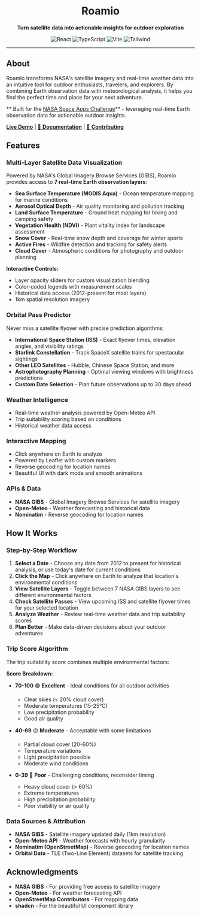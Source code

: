 <div align="center">
  <h1> Roamio</h1>
  <p><strong>Turn satellite data into actionable insights for outdoor exploration</strong></p>
  
  <p>
    <img src="https://img.shields.io/badge/React-18.3.1-61dafb?style=for-the-badge&logo=react" alt="React" />
    <img src="https://img.shields.io/badge/TypeScript-5.6-3178c6?style=for-the-badge&logo=typescript" alt="TypeScript" />
    <img src="https://img.shields.io/badge/Vite-6.0-646cff?style=for-the-badge&logo=vite" alt="Vite" />
    <img src="https://img.shields.io/badge/Tailwind-3.4-38bdf8?style=for-the-badge&logo=tailwindcss" alt="Tailwind" />
  </p>
</div>

---

##  About

Roamio transforms NASA's satellite imagery and real-time weather data into an intuitive tool for outdoor enthusiasts, travelers, and explorers. By combining Earth observation data with meteorological analysis, it helps you find the perfect time and place for your next adventure.

** Built for the [NASA Space Apps Challenge](https://www.spaceappschallenge.org/)** - leveraging real-time Earth observation data for actionable outdoor insights.

[ **Live Demo**](https://r0amio.netlify.app) | [📖 **Documentation**](./DEPLOYMENT.md) | [🤝 **Contributing**](./CONTRIBUTING.md)

##  Features

###  Multi-Layer Satellite Data Visualization
Powered by NASA's Global Imagery Browse Services (GIBS), Roamio provides access to **7 real-time Earth observation layers**:

- **Sea Surface Temperature (MODIS Aqua)** - Ocean temperature mapping for marine conditions
- **Aerosol Optical Depth** - Air quality monitoring and pollution tracking
- **Land Surface Temperature** - Ground heat mapping for hiking and camping safety
- **Vegetation Health (NDVI)** - Plant vitality index for landscape assessment
- **Snow Cover** - Real-time snow depth and coverage for winter sports
- **Active Fires** - Wildfire detection and tracking for safety alerts
- **Cloud Cover** - Atmospheric conditions for photography and outdoor planning

**Interactive Controls:**
- Layer opacity sliders for custom visualization blending
- Color-coded legends with measurement scales
- Historical data access (2012-present for most layers)
- 1km spatial resolution imagery

###  Orbital Pass Predictor
Never miss a satellite flyover with precise prediction algorithms:

- **International Space Station (ISS)** - Exact flyover times, elevation angles, and visibility ratings
- **Starlink Constellation** - Track SpaceX satellite trains for spectacular sightings
- **Other LEO Satellites** - Hubble, Chinese Space Station, and more
- **Astrophotography Planning** - Optimal viewing windows with brightness predictions
- **Custom Date Selection** - Plan future observations up to 30 days ahead

###  Weather Intelligence
- Real-time weather analysis powered by Open-Meteo API
- Trip suitability scoring based on conditions
- Historical weather data access

### Interactive Mapping
- Click anywhere on Earth to analyze
- Powered by Leaflet with custom markers
- Reverse geocoding for location names
- Beautiful UI with dark mode and smooth animations


### APIs & Data
- **NASA GIBS** - Global Imagery Browse Services for satellite imagery
- **Open-Meteo** - Weather forecasting and historical data
- **Nominatim** - Reverse geocoding for location names

##  How It Works

### Step-by-Step Workflow
1. **Select a Date** - Choose any date from 2012 to present for historical analysis, or use today's date for current conditions
2. **Click the Map** - Click anywhere on Earth to analyze that location's environmental conditions
3. **View Satellite Layers** - Toggle between 7 NASA GIBS layers to see different environmental factors
4. **Check Satellite Passes** - View upcoming ISS and satellite flyover times for your selected location
5. **Analyze Weather** - Review real-time weather data and trip suitability scores
6. **Plan Better** - Make data-driven decisions about your outdoor adventures

### Trip Score Algorithm
The trip suitability score combines multiple environmental factors:

**Score Breakdown:**
- **70-100** 🟢 **Excellent** - Ideal conditions for all outdoor activities
  - Clear skies (< 20% cloud cover)
  - Moderate temperatures (15-25°C)
  - Low precipitation probability
  - Good air quality

- **40-69** 🟡 **Moderate** - Acceptable with some limitations
  - Partial cloud cover (20-60%)
  - Temperature variations
  - Light precipitation possible
  - Moderate wind conditions

- **0-39** 🔴 **Poor** - Challenging conditions, reconsider timing
  - Heavy cloud cover (> 60%)
  - Extreme temperatures
  - High precipitation probability
  - Poor visibility or air quality

### Data Sources & Attribution
- **NASA GIBS** - Satellite imagery updated daily (1km resolution)
- **Open-Meteo API** - Weather forecasts with hourly granularity
- **Nominatim (OpenStreetMap)** - Reverse geocoding for location names
- **Orbital Data** - TLE (Two-Line Element) datasets for satellite tracking

## Acknowledgments

- **NASA GIBS** - For providing free access to satellite imagery
- **Open-Meteo** - For weather forecasting API
- **OpenStreetMap Contributors** - For mapping data
- **shadcn** - For the beautiful UI component library

